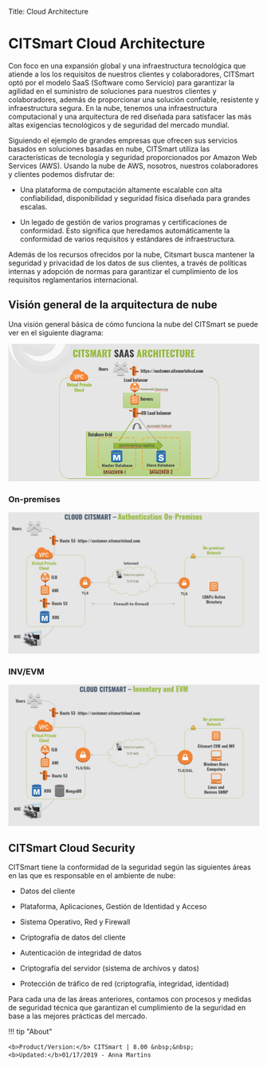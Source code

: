 Title: Cloud Architecture

# CITSmart Cloud Architecture


Con foco en una expansión global y una infraestructura tecnológica que atiende a los
los requisitos de nuestros clientes y colaboradores, CITSmart optó por el modelo SaaS
(Software como Servicio) para garantizar la agilidad en el suministro de soluciones para
nuestros clientes y colaboradores, además de proporcionar una solución confiable, resistente y
infraestructura segura. En la nube, tenemos una infraestructura computacional y una
arquitectura de red diseñada para satisfacer las más altas exigencias
tecnológicos y de seguridad del mercado mundial.

Siguiendo el ejemplo de grandes empresas que ofrecen sus servicios basados en
soluciones basadas en nube, CITSmart utiliza las características de tecnología y seguridad
proporcionados por Amazon Web Services (AWS). Usando la nube de AWS, nosotros, nuestros
colaboradores y clientes podemos disfrutar de:

* Una plataforma de computación altamente escalable con alta confiabilidad,
disponibilidad y seguridad física diseñada para grandes escalas.

* Un legado de gestión de varios programas y certificaciones de conformidad.
Esto significa que heredamos automáticamente la conformidad de varios requisitos
y estándares de infraestructura.

Además de los recursos ofrecidos por la nube, Citsmart busca mantener la seguridad y
privacidad de los datos de sus clientes, a través de políticas internas y adopción
de normas para garantizar el cumplimiento de los requisitos reglamentarios
internacional.

Visión general de la arquitectura de nube
-----------------------------------

Una visión general básica de cómo funciona la nube del CITSmart se puede ver en el
siguiente diagrama:

![Screenshot](images/citsmart-cloud-plataform.png)

### On-premises

![Screenshot](images/citsmart-on-premises.jpg)

### INV/EVM

![Screenshot](images/citsmart-inv-evm.jpg)

CITSmart Cloud Security
-----------------------

CITSmart tiene la conformidad de la seguridad según las siguientes áreas en las que
es responsable en el ambiente de nube:

- Datos del cliente

- Plataforma, Aplicaciones, Gestión de Identidad y Acceso

- Sistema Operativo, Red y Firewall

- Criptografía de datos del cliente

- Autenticación de integridad de datos

- Criptografía del servidor (sistema de archivos y datos)

- Protección de tráfico de red (criptografía, integridad, identidad)

Para cada una de las áreas anteriores, contamos con procesos y medidas de seguridad técnica que garantizan el cumplimiento de la seguridad en base a las mejores prácticas del mercado.

!!! tip "About"

    <b>Product/Version:</b> CITSmart | 8.00 &nbsp;&nbsp;
    <b>Updated:</b>01/17/2019 - Anna Martins

